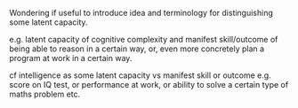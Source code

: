 Wondering if useful to introduce idea and terminology for distinguishing some latent capacity.

e.g. latent capacity of cognitive complexity and manifest skill/outcome of being able to reason in a certain way, or, even more concretely plan a program at work in a certain way.

cf intelligence as some latent capacity vs manifest skill or outcome e.g. score on IQ test, or performance at work, or ability to solve a certain type of maths problem etc.